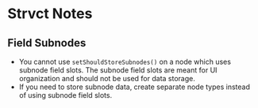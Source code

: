 # Strvct Notes

## Field Subnodes
- You cannot use `setShouldStoreSubnodes()` on a node which uses subnode field slots. The subnode field slots are meant for UI organization and should not be used for data storage.
- If you need to store subnode data, create separate node types instead of using subnode field slots. 